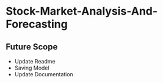 # Stock-Market-Analysis-And-Forecasting

## Future Scope
- Update Readme
- Saving Model
- Update Documentation
